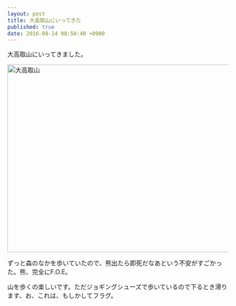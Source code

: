 ```yaml
---
layout: post
title: 大高取山にいってきた
published: true
date: 2016-08-14 08:50:40 +0900
---
```


大高取山にいってきました。

<a data-flickr-embed="true"  href="https://www.flickr.com/photos/goto_fourteen/albums/72157669330345364" title="大高取山"><img src="https://c6.staticflickr.com/9/8698/28347389613_35e6e4dcde_z.jpg" width="640" height="427" alt="大高取山"></a><script async src="//embedr.flickr.com/assets/client-code.js" charset="utf-8"></script>

ずっと森のなかを歩いていたので、熊出たら即死だなあという不安がすごかった。熊、完全にF.O.E。

山を歩くの楽しいです。ただジョギングシューズで歩いているので下るとき滑ります、お、これは、もしかしてフラグ。
